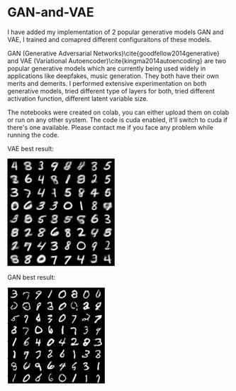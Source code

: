 # GAN-and-VAE
I have added my implementation of 2 popular generative models GAN and VAE, I trained and comapred different configuraitons of these models.

GAN (Generative Adversarial Networks)\cite{goodfellow2014generative} and VAE (Variational Autoencoder)\cite{kingma2014autoencoding} are two popular generative models which are currently being used widely in applications like deepfakes, music generation. They both have their own merits and demerits. I performed extensive experimentation on both generative models, tried different type of layers for both, tried different activation function, different latent variable size.

The notebooks were created on colab, you can either upload them on colab or run on any other system. The code is cuda enabled, it'll switch to cuda if there's one available. Please contact me if you face any problem while running the code.

VAE best result: 

![Alt text](https://github.com/Ritesh313/GAN-and-VAE/blob/main/Github/VAE_final.png)

GAN best result:

![Alt text](https://github.com/Ritesh313/GAN-and-VAE/blob/main/Github/GAN_output.png)

